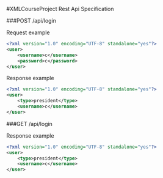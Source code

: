 #XMLCourseProject Rest Api Specification

###POST /api/login 

Request example
```xml
<?xml version="1.0" encoding="UTF-8" standalone="yes"?>
<user>
    <username>c</username>
    <password>c</password>
</user>
```
Response example
```xml
<?xml version="1.0" encoding="UTF-8" standalone="yes"?> 
<user> 
    <type>president</type> 
    <username>c</username> 
</user> 
```

###GET /api/login

Response example

```xml
<?xml version="1.0" encoding="UTF-8" standalone="yes"?> 
<user> 
    <type>president</type> 
    <username>c</username> 
</user>
```